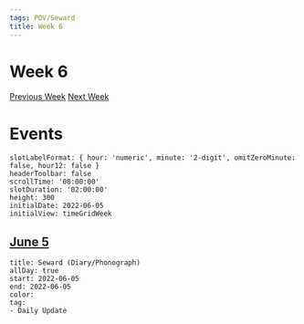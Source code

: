 ```yaml
---
tags: POV/Seward
title: Week 6
---
```

# Week 6
[Previous Week](2022-W23.md)
[Next Week](2022-W25.md)

# Events
```itinerary
slotLabelFormat: { hour: 'numeric', minute: '2-digit', omitZeroMinute: false, hour12: false }
headerToolbar: false
scrollTime: '08:00:00'
slotDuration: '02:00:00'
height: 300
initialDate: 2022-06-05
initialView: timeGridWeek

```

##  [June 5](2022-06-05.md)

```itinerary-event
title: Seward (Diary/Phonograph)
allDay: true
start: 2022-06-05
end: 2022-06-05
color: 
tag:
- Daily Update
```


